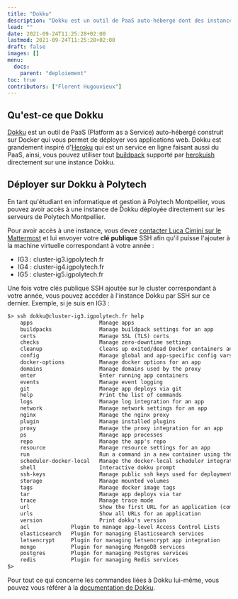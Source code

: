 ```yaml
---
title: "Dokku"
description: "Dokku est un outil de PaaS auto-hébergé dont des instances sont mises à disposition par Polytech pour les étudiants d'informatique et gestion"
lead: ""
date: 2021-09-24T11:25:28+02:00
lastmod: 2021-09-24T11:25:28+02:00
draft: false
images: []
menu: 
  docs:
    parent: "deploiement"
toc: true
contributors: ["Florent Hugouvieux"]
---
```


## Qu'est-ce que Dokku

[Dokku](https://dokku.com/) est un outil de PaaS (Platform as a Service) auto-hébergé construit sur Docker qui vous permet de déployer vos applications web. Dokku est grandement inspiré d'[Heroku](https://www.heroku.com/) qui est un service en ligne faisant aussi du PaaS, ainsi, vous pouvez utiliser tout [buildpack](https://devcenter.heroku.com/articles/buildpacks) supporté par [herokuish](https://github.com/gliderlabs/herokuish) directement sur une instance Dokku.

## Déployer sur Dokku à Polytech

En tant qu'étudiant en informatique et gestion à Polytech Montpellier, vous pouvez avoir accès à une instance de Dokku déployée directement sur les serveurs de Polytech Montpellier.

Pour avoir accès à une instance, vous devez [contacter Luca Cimini sur le Mattermost](https://mattermost.polytech.umontpellier.fr/ig/messages/@luca.cimini) et lui envoyer votre **clé publique** SSH afin qu'il puisse l'ajouter à la machine virtuelle correspondant à votre année :

- IG3 : cluster-ig3.igpolytech.fr
- IG4 : cluster-ig4.igpolytech.fr
- IG5 : cluster-ig5.igpolytech.fr

Une fois votre clés publique SSH ajoutée sur le cluster correspondant à votre année, vous pouvez accéder à l'instance Dokku par SSH sur ce dernier. Exemple, si je suis en IG3 :

```txt
$> ssh dokku@cluster-ig3.igpolytech.fr help
    apps                     Manage apps
    buildpacks               Manage buildpack settings for an app
    certs                    Manage SSL (TLS) certs
    checks                   Manage zero-downtime settings
    cleanup                  Cleans up exited/dead Docker containers and removes dangling images
    config                   Manage global and app-specific config vars
    docker-options           Manage docker options for an app
    domains                  Manage domains used by the proxy
    enter                    Enter running app containers
    events                   Manage event logging
    git                      Manage app deploys via git
    help                     Print the list of commands
    logs                     Manage log integration for an app
    network                  Manage network settings for an app
    nginx                    Manage the nginx proxy
    plugin                   Manage installed plugins
    proxy                    Manage the proxy integration for an app
    ps                       Manage app processes
    repo                     Manage the app's repo
    resource                 Manage resource settings for an app
    run                      Run a command in a new container using the current application image
    scheduler-docker-local   Manage the docker-local scheduler integration for an app
    shell                    Interactive dokku prompt
    ssh-keys                 Manage public ssh keys used for deployment
    storage                  Manage mounted volumes
    tags                     Manage docker image tags
    tar                      Manage app deploys via tar
    trace                    Manage trace mode
    url                      Show the first URL for an application (compatibility)
    urls                     Show all URLs for an application
    version                  Print dokku's version
    acl             Plugin to manage app-level Access Control Lists
    elasticsearch   Plugin for managing Elasticsearch services
    letsencrypt     Plugin for managing letsencrypt app integration
    mongo           Plugin for managing MongoDB services
    postgres        Plugin for managing Postgres services
    redis           Plugin for managing Redis services
$>
```

Pour tout ce qui concerne les commandes liées à Dokku lui-même, vous pouvez vous référer à la [documentation de Dokku](https://dokku.com/docs/deployment/application-deployment/).
